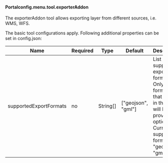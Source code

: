 #### Portalconfig.menu.tool.exporterAddon

The exporterAddon tool allows exporting layer from different sources, i.e. WMS, WFS.

The basic tool configurations apply. Following additional properties can be set in config.json:

|Name|Required|Type|Default|Description|Expert|
|----|--------|----|-------|-----------|------|
|supportedExportFormats|no|String[]|["geojson", "gml"]|List of supported export formats. Only formats that appear in this list will be provided as option. Currently supported formats: "geojson", "gml".|false|
